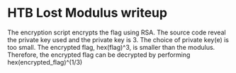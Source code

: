 # HTB Lost Modulus writeup

The encryption script encrypts the flag using RSA. The source code reveal the private key used and the private key is 3. The choice of private key(e) is too small. The encrypted flag, hex(flag)^3, is smaller than the modulus. Therefore, the encrypted flag can be decrypted by performing hex(encrypted_flag)^(1/3)
